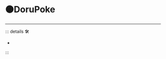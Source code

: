 # 🟠<motor>DoruPoke</motor>

---

<!-- =================================================== -->
<!-- =================================================== -->
<!-- =================================================== -->
<!-- =================================================== -->
<!-- =================================================== -->
::: details 🛠

-

:::

